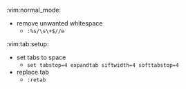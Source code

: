 :vim:normal_mode:
* remove unwanted whitespace
    * `:%s/\s\+$//e`

:vim:tab:setup:
* set tabs to space  
    * `set tabstop=4 expandtab siftwidth=4 softtabstop=4`
* replace tab
    *  `:retab`
